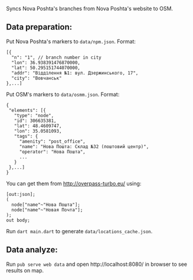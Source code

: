 Syncs Nova Poshta's branches from Nova Poshta's website to OSM.

Data preparation:
-----------------
Put Nova Poshta's markers to `data/npm.json`. Format:

```
[{
  "n": "1", // branch number in city
  "lon": 36.938391476870000,
  "lat": 50.295151744070000,
  "addr": "Відділення №1: вул. Дзержинського, 17",
  "city": "Вовчанськ"
},...]
```

Put OSM's markers to `data/osmm.json`. Format:                                      
```
{
 "elements": [{
   "type": "node",
   "id": 306635381,
   "lat": 48.4609747,
   "lon": 35.0581093,
   "tags": {
     "amenity": "post_office",
     "name": "Нова Пошта: Склад №32 (поштовий центр)",
     "operator": "Нова Пошта",
     ...
   }
 },...]
}  
```

You can get them from http://overpass-turbo.eu/ using:
```
[out:json];
(
  node["name"~"Нова Пошта"];
  node["name"~"Новая Почта"];
);
out body;
```

Run `dart main.dart` to generate `data/locations_cache.json`.

Data analyze:
-------------
Run `pub serve web data` and open http://localhost:8080/ in browser to see results on map.